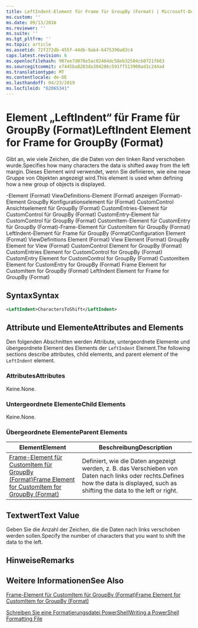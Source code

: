 ```yaml
---
title: LeftIndent-Element für Frame für GroupBy (Format) | Microsoft-Dokumentation
ms.custom: ''
ms.date: 09/13/2016
ms.reviewer: ''
ms.suite: ''
ms.tgt_pltfrm: ''
ms.topic: article
ms.assetid: 72f272db-455f-44db-9ab4-6475390a83c4
caps.latest.revision: 6
ms.openlocfilehash: 907ee7d070e5ac02464dc58eb32504cb0721f663
ms.sourcegitcommit: e7445ba8203da304286c591ff513900ad1c244a4
ms.translationtype: MT
ms.contentlocale: de-DE
ms.lasthandoff: 04/23/2019
ms.locfileid: "62065341"
---
```

# <a name="leftindent-element-for-frame-for-groupby-format"></a><span data-ttu-id="d5efa-102">Element „LeftIndent“ für Frame für GroupBy (Format)</span><span class="sxs-lookup"><span data-stu-id="d5efa-102">LeftIndent Element for Frame for GroupBy (Format)</span></span>

<span data-ttu-id="d5efa-103">Gibt an, wie viele Zeichen, die die Daten von den linken Rand verschoben wurde.</span><span class="sxs-lookup"><span data-stu-id="d5efa-103">Specifies how many characters the data is shifted away from the left margin.</span></span> <span data-ttu-id="d5efa-104">Dieses Element wird verwendet, wenn Sie definieren, wie eine neue Gruppe von Objekten angezeigt wird.</span><span class="sxs-lookup"><span data-stu-id="d5efa-104">This element is used when defining how a new group of objects is displayed.</span></span>

<span data-ttu-id="d5efa-105">-Element (Format) ViewDefinitions-Element (Format) anzeigen (Format)-Element GroupBy Konfigurationselement für (Format) CustomControl Ansichtselement für GroupBy (Format) CustomEntries-Element für CustomControl für GroupBy (Format) CustomEntry-Element für CustomControl für GroupBy (Format) CustomItem-Element für CustomEntry für GroupBy (Format)-Frame-Element für CustomItem für GroupBy (Format) LeftIndent-Element für Frame für GroupBy (Format)</span><span class="sxs-lookup"><span data-stu-id="d5efa-105">Configuration Element (Format) ViewDefinitions Element (Format) View Element (Format) GroupBy Element for View (Format) CustomControl Element for GroupBy (Format) CustomEntries Element for CustomControl for GroupBy (Format) CustomEntry Element for CustomControl for GroupBy (Format) CustomItem Element for CustomEntry for GroupBy (Format) Frame Element for CustomItem for GroupBy (Format) LeftIndent Element for Frame for GroupBy (Format)</span></span>

## <a name="syntax"></a><span data-ttu-id="d5efa-106">Syntax</span><span class="sxs-lookup"><span data-stu-id="d5efa-106">Syntax</span></span>

```xml
<LeftIndent>CharactersToShift</LeftIndent>
```

## <a name="attributes-and-elements"></a><span data-ttu-id="d5efa-107">Attribute und Elemente</span><span class="sxs-lookup"><span data-stu-id="d5efa-107">Attributes and Elements</span></span>

<span data-ttu-id="d5efa-108">Den folgenden Abschnitten werden Attribute, untergeordnete Elemente und übergeordnete Element des Elements der `LeftIndent` Element.</span><span class="sxs-lookup"><span data-stu-id="d5efa-108">The following sections describe attributes, child elements, and parent element of the `LeftIndent` element.</span></span>

### <a name="attributes"></a><span data-ttu-id="d5efa-109">Attributes</span><span class="sxs-lookup"><span data-stu-id="d5efa-109">Attributes</span></span>

<span data-ttu-id="d5efa-110">Keine.</span><span class="sxs-lookup"><span data-stu-id="d5efa-110">None.</span></span>

### <a name="child-elements"></a><span data-ttu-id="d5efa-111">Untergeordnete Elemente</span><span class="sxs-lookup"><span data-stu-id="d5efa-111">Child Elements</span></span>

<span data-ttu-id="d5efa-112">Keine.</span><span class="sxs-lookup"><span data-stu-id="d5efa-112">None.</span></span>

### <a name="parent-elements"></a><span data-ttu-id="d5efa-113">Übergeordnete Elemente</span><span class="sxs-lookup"><span data-stu-id="d5efa-113">Parent Elements</span></span>

|<span data-ttu-id="d5efa-114">Element</span><span class="sxs-lookup"><span data-stu-id="d5efa-114">Element</span></span>|<span data-ttu-id="d5efa-115">Beschreibung</span><span class="sxs-lookup"><span data-stu-id="d5efa-115">Description</span></span>|
|-------------|-----------------|
|[<span data-ttu-id="d5efa-116">Frame-Element für CustomItem für GroupBy (Format)</span><span class="sxs-lookup"><span data-stu-id="d5efa-116">Frame Element for CustomItem for GroupBy (Format)</span></span>](./frame-element-for-customitem-for-groupby-format.md)|<span data-ttu-id="d5efa-117">Definiert, wie die Daten angezeigt werden, z. B. das Verschieben von Daten nach links oder rechts.</span><span class="sxs-lookup"><span data-stu-id="d5efa-117">Defines how the data is displayed, such as shifting the data to the left or right.</span></span>|

## <a name="text-value"></a><span data-ttu-id="d5efa-118">Textwert</span><span class="sxs-lookup"><span data-stu-id="d5efa-118">Text Value</span></span>

<span data-ttu-id="d5efa-119">Geben Sie die Anzahl der Zeichen, die die Daten nach links verschoben werden sollen.</span><span class="sxs-lookup"><span data-stu-id="d5efa-119">Specify the number of characters that you want to shift the data to the left.</span></span>

## <a name="remarks"></a><span data-ttu-id="d5efa-120">Hinweise</span><span class="sxs-lookup"><span data-stu-id="d5efa-120">Remarks</span></span>

## <a name="see-also"></a><span data-ttu-id="d5efa-121">Weitere Informationen</span><span class="sxs-lookup"><span data-stu-id="d5efa-121">See Also</span></span>

[<span data-ttu-id="d5efa-122">Frame-Element für CustomItem für GroupBy (Format)</span><span class="sxs-lookup"><span data-stu-id="d5efa-122">Frame Element for CustomItem for GroupBy (Format)</span></span>](./frame-element-for-customitem-for-groupby-format.md)

[<span data-ttu-id="d5efa-123">Schreiben Sie eine Formatierungsdatei PowerShell</span><span class="sxs-lookup"><span data-stu-id="d5efa-123">Writing a PowerShell Formatting File</span></span>](./writing-a-powershell-formatting-file.md)
